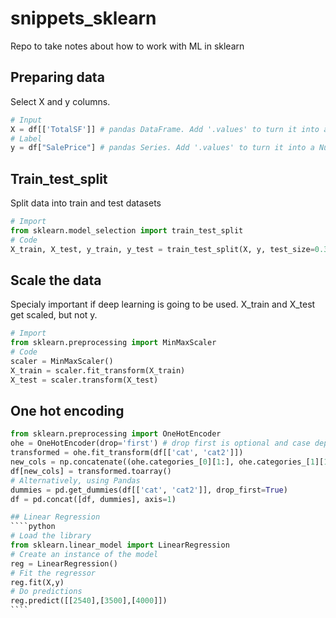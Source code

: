 # snippets_sklearn
Repo to take notes about how to work with ML in sklearn

## Preparing data
Select X and y columns.

````python
# Input
X = df[['TotalSF']] # pandas DataFrame. Add '.values' to turn it into a Numpy array
# Label
y = df["SalePrice"] # pandas Series. Add '.values' to turn it into a Numpy array
````

## Train_test_split
Split data into train and test datasets

````python
# Import
from sklearn.model_selection import train_test_split
# Code
X_train, X_test, y_train, y_test = train_test_split(X, y, test_size=0.3, random_state=101)
````

## Scale the data
Specialy important if deep learning is going to be used. X_train and X_test get scaled, but not y.

````python
# Import
from sklearn.preprocessing import MinMaxScaler
# Code
scaler = MinMaxScaler()
X_train = scaler.fit_transform(X_train)
X_test = scaler.transform(X_test)
````

## One hot encoding
`````py
from sklearn.preprocessing import OneHotEncoder
ohe = OneHotEncoder(drop='first') # drop first is optional and case dependent
transformed = ohe.fit_transform(df[['cat', 'cat2']])
new_cols = np.concatenate((ohe.categories_[0][1:], ohe.categories_[1][1:])) # [1:] only if you chose drop first
df[new_cols] = transformed.toarray() 
# Alternatively, using Pandas
dummies = pd.get_dummies(df[['cat', 'cat2']], drop_first=True)
df = pd.concat([df, dummies], axis=1)

## Linear Regression
````python
# Load the library
from sklearn.linear_model import LinearRegression
# Create an instance of the model
reg = LinearRegression()
# Fit the regressor
reg.fit(X,y)
# Do predictions
reg.predict([[2540],[3500],[4000]])
````
